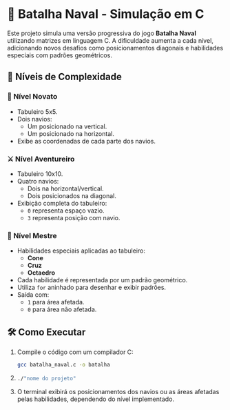# 🚢 Batalha Naval - Simulação em C

Este projeto simula uma versão progressiva do jogo **Batalha Naval** utilizando matrizes em linguagem C. A dificuldade aumenta a cada nível, adicionando novos desafios como posicionamentos diagonais e habilidades especiais com padrões geométricos.

## 📌 Níveis de Complexidade

### 🏅 Nível Novato
- Tabuleiro 5x5.
- Dois navios:
  - Um posicionado na vertical.
  - Um posicionado na horizontal.
- Exibe as coordenadas de cada parte dos navios.

### ⚔️ Nível Aventureiro
- Tabuleiro 10x10.
- Quatro navios:
  - Dois na horizontal/vertical.
  - Dois posicionados na diagonal.
- Exibição completa do tabuleiro:
  - `0` representa espaço vazio.
  - `3` representa posição com navio.

### 🧨 Nível Mestre
- Habilidades especiais aplicadas ao tabuleiro:
  - **Cone**
  - **Cruz**
  - **Octaedro**
- Cada habilidade é representada por um padrão geométrico.
- Utiliza `for` aninhado para desenhar e exibir padrões.
- Saída com:
  - `1` para área afetada.
  - `0` para área não afetada.

## 🛠️ Como Executar

1. Compile o código com um compilador C:
   ```bash
   gcc batalha_naval.c -o batalha

2. ```bash
   ./"nome do projeto"

3. O terminal exibirá os posicionamentos dos navios ou as áreas afetadas pelas habilidades, dependendo do nível implementado.
   
